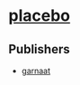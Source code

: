 # [placebo](https://pypi.org/project/placebo)



## Publishers
- [garnaat](https://pypi.org/user/garnaat)

